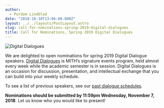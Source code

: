 ```yaml
---
author:
  - Purdom Lindblad
date: "2018-10-10T13:06:00.000Z"
layout: ../../layouts/PostLayout.astro
slug: call-for-nominations-spring-2019-digital-dialogues
title: Call for Nominations, Spring 2019 Digital Dialogues
---
```


![Digital Dialogues](/assets/images/2009-12-header_digital-dialogues-h.jpg)

We are delighted to open nominations for spring 2019 Digital Dialogue speakers. [Digital Dialogues](https://mith.umd.edu/digital-dialogues/) is MITH’s signature events program, held almost every week while the academic semester is in session. Digital Dialogues is an occasion for discussion, presentation, and intellectual exchange that you can build into your weekly schedule.

To see a list of previous speakers, see our [past dialogue schedules](http://mith.umd.edu/digital-dialogues/past-dialogue-schedules/).

**Nominations should be submitted by 11:59pm Wednesday, November 7, 2018**. Let us know who you would like to present!
